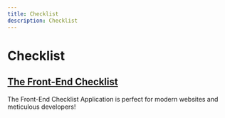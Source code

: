 ```yaml
---
title: Checklist
description: Checklist
---
```


# Checklist

## [The Front-End Checklist](https://frontendchecklist.io/)

The Front-End Checklist Application is perfect for modern websites and meticulous developers!